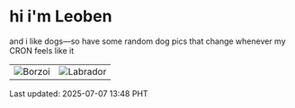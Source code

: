 # hi i'm Leoben

and i like dogs—so have some random dog pics that change whenever my CRON feels like it

|  |  |
|--------|----------|
| ![Borzoi](https://random-dog-vercel.vercel.app/api/random-borzoi?v=1751867297) | ![Labrador](https://random-dog-vercel.vercel.app/api/random-labrador?v=1751867297) |

Last updated: 2025-07-07 13:48 PHT
